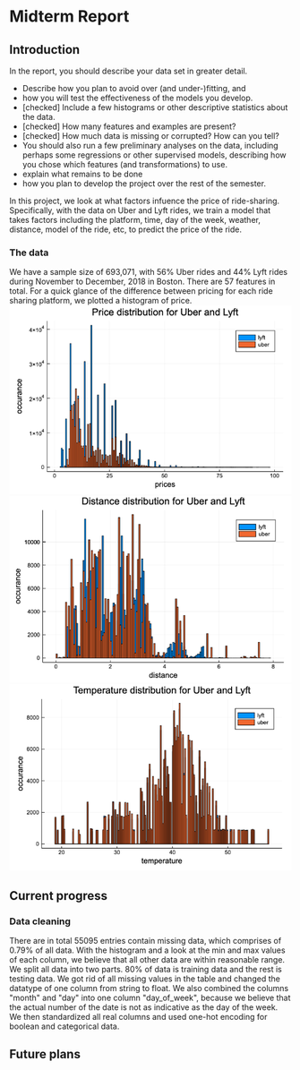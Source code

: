 # Midterm Report

## Introduction

In the report, you should describe your data set in greater detail.

- Describe how you plan to avoid over (and under-)fitting, and
- how you will test the effectiveness of the models you develop.
- [checked] Include a few histograms or other descriptive statistics about the data.
- [checked] How many features and examples are present?
- [checked] How much data is missing or corrupted? How can you tell?
- You should also run a few preliminary analyses on the data, including perhaps some regressions or other supervised models, describing how you chose which features (and transformations) to use.
- explain what remains to be done
- how you plan to develop the project over the rest of the semester.

In this project, we look at what factors infuence the price of ride-sharing. Specifically, with the data on Uber and Lyft rides, we train a model that takes factors including the platform, time, day of the week, weather, distance, model of the ride, etc, to predict the price of the ride.

### The data

We have a sample size of 693,071, with 56% Uber rides and 44% Lyft rides during November to December, 2018 in Boston. There are 57 features in total. For a quick glance of the difference between pricing for each ride sharing platform, we plotted a histogram of price.
![histogram of price for Uber and Lyft](price_histogram.png)
![histogram of distance for Uber and Lyft](distance_histogram.png)
![histogram of temperature for Uber and Lyft](temperature_histogram.png)

## Current progress

### Data cleaning

There are in total 55095 entries contain missing data, which comprises of 0.79% of all data. With the histogram and a look at the min and max values of each column, we believe that all other data are within reasonable range.
We split all data into two parts. 80% of data is training data and the rest is testing data.
We got rid of all missing values in the table and changed the datatype of one column from string to float. We also combined the columns "month" and "day" into one column "day_of_week", because we believe that the actual number of the date is not as indicative as the day of the week. We then standardized all real columns and used one-hot encoding for boolean and categorical data.

###

## Future plans
